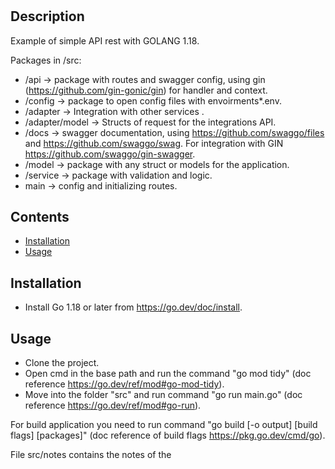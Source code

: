 # <GOREST-API>

## Description

Example of simple API rest with GOLANG 1.18. 

Packages in /src: 
- /api -> package with routes and swagger config, using gin (https://github.com/gin-gonic/gin) for handler and context.
- /config -> package to open config files with envoirments*.env.
- /adapter ->  Integration with other services . 
- /adapter/model -> Structs of request for the integrations API.
- /docs -> swagger documentation, using https://github.com/swaggo/files and https://github.com/swaggo/swag. For integration with GIN https://github.com/swaggo/gin-swagger.
- /model -> package with any struct or models for the application.
- /service -> package with validation and logic.  
- main -> config and initializing routes.
 
## Contents

- [Installation](#installation)
- [Usage](#usage)

## Installation

- Install Go 1.18 or later from https://go.dev/doc/install.

## Usage

- Clone the project.
- Open cmd in the base path and run the command "go mod tidy" (doc reference https://go.dev/ref/mod#go-mod-tidy).
- Move into the folder "src" and run command "go run main.go" (doc reference https://go.dev/ref/mod#go-run).

For build application you need to run command "go build [-o output] [build flags] [packages]" (doc reference of build flags https://pkg.go.dev/cmd/go).

File src/notes contains the notes of the  